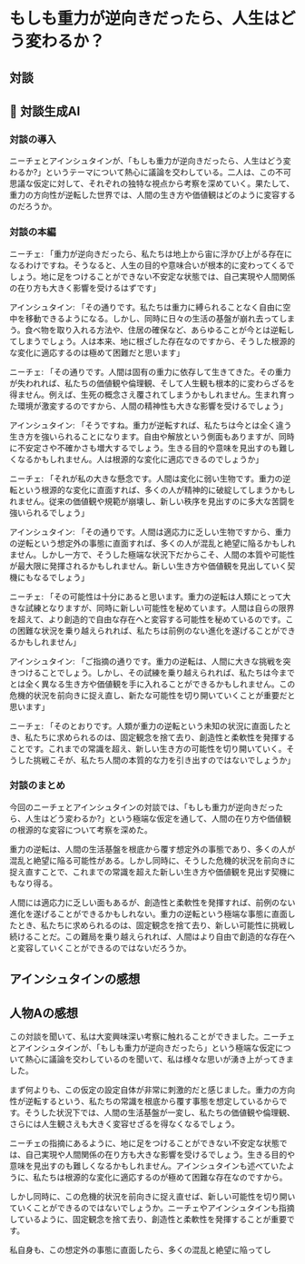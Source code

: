 # もしも重力が逆向きだったら、人生はどう変わるか？

## 対談

## 💬 対談生成AI

### 対談の導入

ニーチェとアインシュタインが、「もしも重力が逆向きだったら、人生はどう変わるか?」というテーマについて熱心に議論を交わしている。二人は、この不可思議な仮定に対して、それぞれの独特な視点から考察を深めていく。果たして、重力の方向性が逆転した世界では、人間の生き方や価値観はどのように変容するのだろうか。

### 対談の本編

ニーチェ: 「重力が逆向きだったら、私たちは地上から宙に浮かび上がる存在になるわけですね。そうなると、人生の目的や意味合いが根本的に変わってくるでしょう。地に足をつけることができない不安定な状態では、自己実現や人間関係の在り方も大きく影響を受けるはずです」

アインシュタイン: 「その通りです。私たちは重力に縛られることなく自由に空中を移動できるようになる。しかし、同時に日々の生活の基盤が崩れ去ってしまう。食べ物を取り入れる方法や、住居の確保など、あらゆることが今とは逆転してしまうでしょう。人は本来、地に根ざした存在なのですから、そうした根源的な変化に適応するのは極めて困難だと思います」

ニーチェ: 「その通りです。人間は固有の重力に依存して生きてきた。その重力が失われれば、私たちの価値観や倫理観、そして人生観も根本的に変わらざるを得ません。例えば、生死の概念さえ覆されてしまうかもしれません。生まれ育った環境が激変するのですから、人間の精神性も大きな影響を受けるでしょう」

アインシュタイン: 「そうですね。重力が逆転すれば、私たちは今とは全く違う生き方を強いられることになります。自由や解放という側面もありますが、同時に不安定さや不確かさも増大するでしょう。生きる目的や意味を見出すのも難しくなるかもしれません。人は根源的な変化に適応できるのでしょうか」

ニーチェ: 「それが私の大きな懸念です。人間は変化に弱い生物です。重力の逆転という根源的な変化に直面すれば、多くの人が精神的に破綻してしまうかもしれません。従来の価値観や規範が崩壊し、新しい秩序を見出すのに多大な苦闘を強いられるでしょう」

アインシュタイン: 「その通りです。人間は適応力に乏しい生物ですから、重力の逆転という想定外の事態に直面すれば、多くの人が混乱と絶望に陥るかもしれません。しかし一方で、そうした極端な状況下だからこそ、人間の本質や可能性が最大限に発揮されるかもしれません。新しい生き方や価値観を見出していく契機にもなるでしょう」

ニーチェ: 「その可能性は十分にあると思います。重力の逆転は人類にとって大きな試練となりますが、同時に新しい可能性を秘めています。人間は自らの限界を超えて、より創造的で自由な存在へと変容する可能性を秘めているのです。この困難な状況を乗り越えられれば、私たちは前例のない進化を遂げることができるかもしれません」

アインシュタイン: 「ご指摘の通りです。重力の逆転は、人間に大きな挑戦を突きつけることでしょう。しかし、その試練を乗り越えられれば、私たちは今までとは全く異なる生き方や価値観を手に入れることができるかもしれません。この危機的状況を前向きに捉え直し、新たな可能性を切り開いていくことが重要だと思います」

ニーチェ: 「そのとおりです。人類が重力の逆転という未知の状況に直面したとき、私たちに求められるのは、固定観念を捨て去り、創造性と柔軟性を発揮することです。これまでの常識を超え、新しい生き方の可能性を切り開いていく。そうした挑戦こそが、私たち人間の本質的な力を引き出すのではないでしょうか」

### 対談のまとめ

今回のニーチェとアインシュタインの対談では、「もしも重力が逆向きだったら、人生はどう変わるか?」という極端な仮定を通して、人間の在り方や価値観の根源的な変容について考察を深めた。

重力の逆転は、人間の生活基盤を根底から覆す想定外の事態であり、多くの人が混乱と絶望に陥る可能性がある。しかし同時に、そうした危機的状況を前向きに捉え直すことで、これまでの常識を超えた新しい生き方や価値観を見出す契機にもなり得る。

人間には適応力に乏しい面もあるが、創造性と柔軟性を発揮すれば、前例のない進化を遂げることができるかもしれない。重力の逆転という極端な事態に直面したとき、私たちに求められるのは、固定観念を捨て去り、新しい可能性に挑戦し続けることだ。この難局を乗り越えられれば、人間はより自由で創造的な存在へと変容していくことができるのではないだろうか。

## アインシュタインの感想

## 人物Aの感想

この対談を聞いて、私は大変興味深い考察に触れることができました。ニーチェとアインシュタインが、「もしも重力が逆向きだったら」という極端な仮定について熱心に議論を交わしているのを聞いて、私は様々な思いが湧き上がってきました。

まず何よりも、この仮定の設定自体が非常に刺激的だと感じました。重力の方向性が逆転するという、私たちの常識を根底から覆す事態を想定しているからです。そうした状況下では、人間の生活基盤が一変し、私たちの価値観や倫理観、さらには人生観さえも大きく変容せざるを得なくなるでしょう。

ニーチェの指摘にあるように、地に足をつけることができない不安定な状態では、自己実現や人間関係の在り方も大きな影響を受けるでしょう。生きる目的や意味を見出すのも難しくなるかもしれません。アインシュタインも述べていたように、私たちは根源的な変化に適応するのが極めて困難な存在なのですから。

しかし同時に、この危機的状況を前向きに捉え直せば、新しい可能性を切り開いていくことができるのではないでしょうか。ニーチェやアインシュタインも指摘しているように、固定観念を捨て去り、創造性と柔軟性を発揮することが重要です。

私自身も、この想定外の事態に直面したら、多くの混乱と絶望に陥ってし
